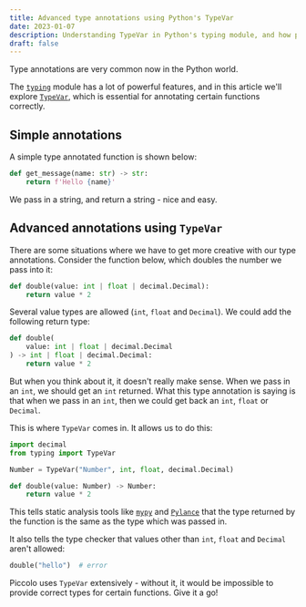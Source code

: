 ```yaml
---
title: Advanced type annotations using Python's TypeVar
date: 2023-01-07
description: Understanding TypeVar in Python's typing module, and how powerful it is.
draft: false
---
```


Type annotations are very common now in the Python world.

The [``typing``](https://docs.python.org/3/library/typing.html) module has a lot of powerful features, and in this article we'll explore [``TypeVar``](https://docs.python.org/3/library/typing.html#typing.TypeVar), which is essential for annotating certain functions correctly.

## Simple annotations

A simple type annotated function is shown below:

```python
def get_message(name: str) -> str:
    return f'Hello {name}'
```

We pass in a string, and return a string - nice and easy.

## Advanced annotations using ``TypeVar``

There are some situations where we have to get more creative with our type annotations. Consider the function below, which doubles the number we pass into it:

```python
def double(value: int | float | decimal.Decimal):
    return value * 2
```

Several value types are allowed (``int``, ``float`` and ``Decimal``). We could add the following return type:

```python
def double(
    value: int | float | decimal.Decimal
) -> int | float | decimal.Decimal:
    return value * 2
```

But when you think about it, it doesn't really make sense. When we pass in an ``int``, we should get an ``int`` returned. What this type annotation is saying is that when we pass in an ``int``, then we could get back an `int`, `float` or `Decimal`.

This is where `TypeVar` comes in. It allows us to do this:

```python
import decimal
from typing import TypeVar

Number = TypeVar("Number", int, float, decimal.Decimal)

def double(value: Number) -> Number:
    return value * 2
```

This tells static analysis tools like [``mypy``](https://mypy.readthedocs.io/en/stable/) and [``Pylance``](https://marketplace.visualstudio.com/items?itemName=ms-python.vscode-pylance) that the type returned by the function is the same as the type which was passed in.

It also tells the type checker that values other than ``int``, ``float`` and ``Decimal`` aren't allowed:

```python
double("hello")  # error
```

Piccolo uses ``TypeVar`` extensively - without it, it would be impossible to provide correct types for certain functions. Give it a go!
